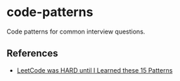 # code-patterns

Code patterns for common interview questions.

## References

- [LeetCode was HARD until I Learned these 15 Patterns](https://youtu.be/DjYZk8nrXVY?si=g4wqBKd4GRN-zfUT)
